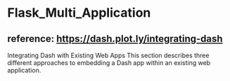 # Flask_Multi_Application

## reference: https://dash.plot.ly/integrating-dash

Integrating Dash with Existing Web Apps
This section describes three different approaches to embedding a Dash app within an existing web application.